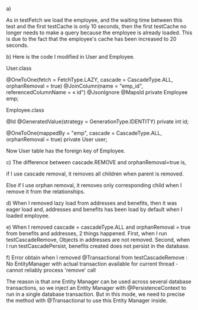 

a)

As in testFetch we load the employee, and the waiting time between this test and the first testCache is only 10 seconds, 
then the first testCache no longer needs to make a query because the employee is already loaded. 
This is due to the fact that the employee's cache has been increased to 20 seconds.


b) Here is the code I modified in User and Employee.

User.class

@OneToOne(fetch = FetchType.LAZY, cascade = CascadeType.ALL, orphanRemoval = true)
@JoinColumn(name = "emp_id", referencedColumnName = « id")
@JsonIgnore
@MapsId
private Employee emp;

Employee.class

@Id
@GeneratedValue(strategy = GenerationType.IDENTITY)
private int id;

@OneToOne(mappedBy = "emp", cascade = CascadeType.ALL, orphanRemoval = true)
private User user;

Now User table has the foreign key of Employee.

c) The difference between cascade.REMOVE and orphanRemoval=true is, 

if I use cascade removal, it removes all children when parent is removed.

Else if I use orphan removal, it removes only corresponding child when I remove it from the relationships.


d) When I removed lazy load from addresses and benefits, then it was eager load and, addresses and benefits has been load by default when I loaded employee.


e) When I removed cascade = cascadeType.ALL and orphanRemoval = true from benefits and addresses, 2 things happened. First, when I run testCascadeRemove, Objects in addresses are not removed. 
Second, when I run testCascadePersist, benefits created does not persist in the database.



f) 
Error obtain when I removed @Transactional from testCascadeRemove : No EntityManager with actual transaction available for current thread - cannot reliably process 'remove' call

The reason is that one Entity Manager can be used across several database transactions, so we inject an Entity Manager with @PersistenceContext to run in a single database transaction. But in this mode, we need to precise the method with @Transactional to use this Entity Manager inside.
